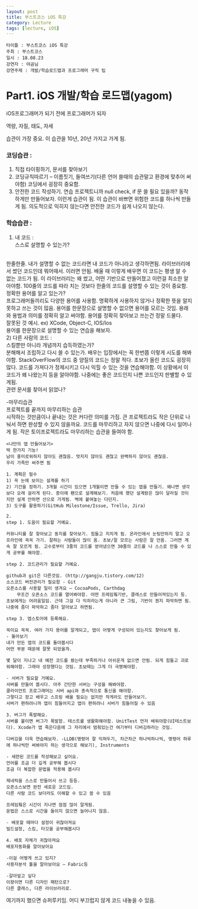 ```yaml
---
layout: post
title: 부스트코스 iOS 특강
category: Lecture
tags: [lecture, iOS]
---
```


```
타이틀 : 부스트코스 iOS 특강
주최 : 부스트코스
일시 : 18.08.23
강연자 : 야곰님
강연주제 : 개발/학습로드맵과 프로그래머 구직 팁
```


# Part1. iOS 개발/학습 로드맵(yagom)

iOS프로그래머가 되기 전에 프로그래머가 되자

역량, 자질, 태도, 자세

습관이 가장 중요. 이 습관을 10년, 20년 가지고 가게 됨.


### 코딩습관 : 
1) 직접 타이핑하기, 문서를 찾아보기</br>
2) 코딩규칙따르기 – 이름짓기, 들여쓰기(다른 언어 쓸때의 습관말고 환경에 맞추어 써야함) 코딩에서 굉장히 중요함. </br>
3) 안전한 코드 작성하기. 연습 프로젝트니까 null check, if 문 쓸 필요 있을까? 동작하게만 만들어보자. 이런게 습관이 됨. 이 습관이 바쁘면 위험한 코드를 하나씩 만들게 됨. 의도적으로 익히지 않는다면 안전한 코드가 쉽게 나오지 않는다.</br>
	 
### 학습습관 : 
1) 내 코드 : </br>
  스스로 설명할 수 있는가? </br>
</br>
  한줄한줄. 내가 설명할 수 없는 코드라면 내 코드가 아니라고 생각하면됨. 라이브러리에서 썼던 코드인데 뭐어때서. 이러면 안됨. 배울 때 이렇게 배우면 이 코드는 평생 알 수 없는 코드가 됨. 이 라이브러리는 왜 썼고, 어떤 기반으로 만들어졌고 이런걸 최소한 알아야함. 100줄의 코드를 따라 치는 것보다 한줄의 코드를 설명할 수 있는 것이 중요함.  
  </br>
  정확한 용어를 알고 있는가? 
</br>
프로그래머들끼리도 다양한 용어를 사용함. 명확하게 사용하지 않거나 정확한 뜻을 알지 못하고 쓰는 것이 많음. 용어를 한문장으로 설명할 수 없으면 용어를 모르는 것임. 용래와 용법과 의미를 정확히 알고 써야함. 용어를 정확히 찾아보고 쓰는건 정말 드물다. 
</br>
잘못된 것 예시. ex) XCode, Object-C, IOS/Ios</br> 
용어를 한문장으로 설명할 수 있는 연습을 해보자. 
</br>
2) 다른 사람의 코드 :</br>
  스킬뿐만 아니라 개념까지 습득하였는가?
</br>
  분해해서 조립하고 다시 쓸 수 있는가. 배우는 입장에서는 꼭 한번쯤 이렇게 시도를 해봐야함. StackOverFlow의 코드 중 양질의 코드는 정말 적다. 초보가 올린 코드도 굉장히 많다. 코드를 가져다가 정제시키고 다시 익힐 수 있는 것을 연습해야함. 이 상황에서 이 코드가 왜 나왔는지 등을 알아야함. 나중에는 좋은 코드인지 나쁜 코드인지 판별할 수 있게됨.
 </br>
  관련 문서를 찾아서 읽었나?
</br>

-마무리습관</br>
프로젝트를 끝까지 마무리하는 습관</br>
시작하는 것만큼이나 끝내는 것은 커다란 의미를 가짐. 큰 프로젝트라도 작은 단위로 나눠서 하면 완성할 수 있지 않을까요. 코드를 마무리하고 자지 않으면 나중에 다시 일어나게 됨. 작은 토이프로젝트라도 마무리하는 습관을 들여야 함.
</br>

```
<나만의 앱 만들어보기>
딱 한가지 기능!
남이 흥미로워하지 않아도 괜찮음. 멋지지 않아도 괜찮고 완벽하지 않아도 괜찮음.
우리 가족만 써주면 됨

1. 계획은 필수
1) 꼭 눈에 보이는 설계를 하기
2) 기간을 정하기. 3개월 시간이 있으면 1개월이면 만들 수 있는 앱을 만들기. 왜나면 생각보다 오래 걸리게 된다. 종이에 펜으로 설계해보기. 처음에 했던 설계랑은 많이 달라질 것이지만 설계 안하면 산으로 가게됨. 벽에 붙여놓는 다던지. 
3) 도구를 활용하기(GitHub Milestone/Issue, Trello, Jira)

2. 
step 1. 도움이 필요할 거예요. 

커뮤니티를 잘 찾아보고 동지를 찾아보기. 힘들고 지치게 됨. 온라인에서 눈팅만하지 말고 오프라인에 꼭꼭 가기. 잘하는 사람들이 많이 옴. 초보/잘 모르는 사람은 잘 안옴. 그러면 계속 잘 모르게 됨. 고수로부터 3줄의 코드를 얻어냈으면 30줄의 코드를 나 스스로 만들 수 있게 공부를 해야함. 
  
step 2. 코드관리가 필요할 거예요.

github과 git은 다른것임. (http://gangju.tistory.com/12)
소스코드 버전관리가 필요함 - Git
오픈소스를 사용할 일이 생겨요 – CocoaPods, Carthdag
	무조건 오픈소스 코드를 열어봐야함. 어떤 프레임웤기반, 클래스로 만들어져있는지 등. 초보에게는 어려움일임. 근데 그걸 다 익히라는게 아니라 큰 그림, 기반이 뭔지 파악하면 됨. 나중에 좀더 파악하고 좀더 알아보고 하면됨.

step 3. 앱스토어에 등록해요. 

꼭이요 꼭꼭. 여러 가지 용어를 알게되고, 앱이 어떻게 구성되어 있는지도 찾아보게 됨.
- 돌아보기
내가 만든 앱의 코드를 돌아봅시다
어떤 부분 때문에 잘못 되었을까.

몇 달이 지나고 내 예전 코드를 봤는데 부족하거나 아쉬운게 없으면 안됨. 되게 힘들고 괴로워해야함. 그래야 성장했다는 것임. 초보때는 그게 더 극명해야함. 

- 서버가 필요할 거예요. 
서버를 만들어 봅시다. 아주 간단한 서버는 구성을 해봐야함. 
클라이언트 프로그래머는 서버 api와 종속적으로 통신을 해야함. 
그렇다고 장고 배우고 스프링 배울 필요는 없지만 작게라도 만들어보기.
서버가 편하려니까 앱이 힘들어지고 앱이 편하려니 서버가 힘들어질 수 있음

3. 버그가 폭발해요.
서버를 붙이면 버그가 폭발함. 테스트를 생활화해야함. UnitTest 먼저 배워야함(UI테스트보다). Xcode가 앱 죽은다음에 그 자리에서 멈춰있는건 여기부터 디버깅하라는 것임.  

디버깅을 더욱 연습해보자. -LLDB(명령어 잘 익혀두기, 차근차근 하나씩하나씩, 명령어 하루에 하나씩만 써봐야지 하는 생각으로 해보기), Instruments

- 세련된 코드를 작성해보고 싶어요.
언어를 조금 더 깊게 공부해 봅시다
조금 더 복잡한 문법을 적용해 봅시다

제네릭을 스스로 만들어서 쓰고 등등.
오픈소스보면 완전 새로운 코드임. 
다른 사람 코드 보더라도 이해할 수 있고 쓸 수 있음

프레임웤은 시간이 지나면 점점 많이 알게됨.
문법은 스스로 시간을 들이지 않으면 늘어나지 않음. 

- 배포할 때마다 설정이 귀찮아져요
빌드설정, 스킴, 타깃을 공부해봅시다

4. 배포 자체가 귀찮아져요
배포자동화를 알아보아요

-이걸 어떻게 쓰고 있지?
사용자분석 툴을 알아보아요 – Fabric등

-갈아엎고 싶다
이왕이면 다른 디자인 패턴으로?
다른 클래스, 다른 라이브러리로.
```

여기까지 했으면 슈퍼루키임. 어디 부끄럽지 않게 코드 내놓을 수 있음. 
